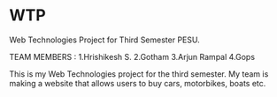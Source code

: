 # WTP
Web Technologies Project for Third Semester PESU.

TEAM MEMBERS : 1.Hrishikesh S.
               2.Gotham
               3.Arjun Rampal
               4.Gops
               
This is my Web Technologies project for the third semester.
My team is making a website that allows users to buy cars, motorbikes, boats etc.
